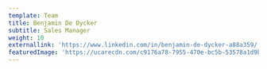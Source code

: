```yaml
---
template: Team
title: Benjamin De Dycker
subtitle: Sales Manager
weight: 10
externallink: 'https://www.linkedin.com/in/benjamin-de-dycker-a88a359/'
featuredImage: 'https://ucarecdn.com/c9176a78-7955-470e-bc5b-53578a1d9bd0/'
---
```


